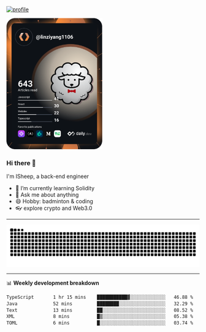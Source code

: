 [![profile](https://user-images.githubusercontent.com/54968314/208005045-e4b42f3b-833d-4242-bfcc-e764865553a2.svg)](https://www.calligrapher.ai/)

<a href="https://app.daily.dev/linziyang1106"><img src="/devcard.png" width="250" alt="ISheep's Dev Card"/></a>

### Hi there 🐏

I'm ISheep, a back-end engineer

- 🔭 I’m currently learning Solidity
- 💬 Ask me about anything
- 😄 Hobby: badminton & coding
- 👓 explore crypto and Web3.0

-------

![](https://raw.githubusercontent.com/ISheepp/ISheepp/output/github-contribution-grid-snake.svg)

-------

📊 **Weekly development breakdown**
<!--START_SECTION:waka-->

```txt
TypeScript       1 hr 15 mins    ███████████▓░░░░░░░░░░░░░   46.88 %
Java             52 mins         ████████░░░░░░░░░░░░░░░░░   32.29 %
Text             13 mins         ██░░░░░░░░░░░░░░░░░░░░░░░   08.52 %
XML              8 mins          █▒░░░░░░░░░░░░░░░░░░░░░░░   05.38 %
TOML             6 mins          █░░░░░░░░░░░░░░░░░░░░░░░░   03.74 %
```

<!--END_SECTION:waka-->
